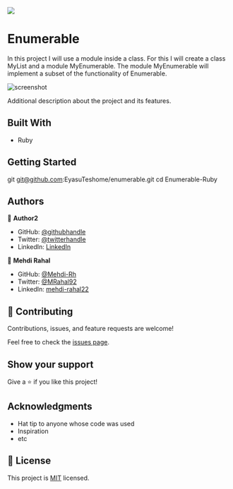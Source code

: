 ![](https://img.shields.io/badge/Microverse-blueviolet)

# Enumerable

In this project I will use a module inside a class. For this I will create a class MyList and a module MyEnumerable. The module MyEnumerable will implement a subset of the functionality of Enumerable.


![screenshot](./app_screenshot.png)

Additional description about the project and its features.

## Built With

- Ruby

## Getting Started

git git@github.com:EyasuTeshome/enumerable.git
cd Enumerable-Ruby

## Authors

👤 **Author2**

- GitHub: [@githubhandle](https://github.com/githubhandle)
- Twitter: [@twitterhandle](https://twitter.com/twitterhandle)
- LinkedIn: [LinkedIn](https://linkedin.com/in/linkedinhandle)

👤 **Mehdi Rahal**

- GitHub: [@Mehdi-Rh](https://github.com/Mehdi-Rh)
- Twitter: [@MRahal92](https://twitter.com/MRahal92)
- LinkedIn: [mehdi-rahal22](https://www.linkedin.com/in/mehdi-rahal22/)

## 🤝 Contributing

Contributions, issues, and feature requests are welcome!

Feel free to check the [issues page](../../issues/).

## Show your support

Give a ⭐️ if you like this project!

## Acknowledgments

- Hat tip to anyone whose code was used
- Inspiration
- etc

## 📝 License

This project is [MIT](./MIT.md) licensed.